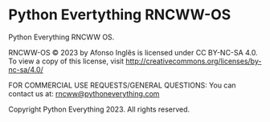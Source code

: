 # Python Evertything RNCWW-OS
Python Everything RNCWW OS.

RNCWW-OS © 2023 by Afonso Inglês is licensed under CC BY-NC-SA 4.0. To view a copy of this license, visit http://creativecommons.org/licenses/by-nc-sa/4.0/

FOR COMMERCIAL USE REQUESTS/GENERAL QUESTIONS:
You can contact us at: rncww@pythoneverything.com

Copyright Python Everything 2023. All rights reserved.
